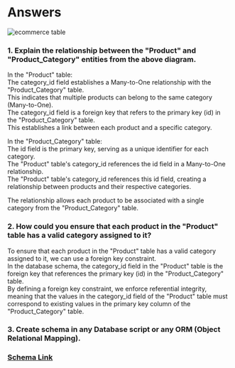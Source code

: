 # **Answers**


![ecommerce table](https://raw.githubusercontent.com/iAmritMalviya/DB-Assignment/main/product-management-ecommerce-table-.webp)


### 1. Explain the relationship between the "Product" and "Product_Category" entities from the above diagram. ###

In the "Product" table:</br>
The category_id field establishes a Many-to-One relationship with the "Product_Category" table.</br>
This indicates that multiple products can belong to the same category (Many-to-One).</br>
The category_id field is a foreign key that refers to the primary key (id) in the "Product_Category" table.</br>
This establishes a link between each product and a specific category.

In the "Product_Category" table:</br>
The id field is the primary key, serving as a unique identifier for each category.</br>
The "Product" table's category_id references the id field in a Many-to-One relationship.</br>
The "Product" table's category_id references this id field, creating a relationship between products and their respective categories.

The relationship allows each product to be associated with a single category from the "Product_Category" table.

### 2. How could you ensure that each product in the "Product" table has a valid category assigned to it? ###

To ensure that each product in the "Product" table has a valid category assigned to it, we can use a foreign key constraint. </br>In the database schema, the category_id field in the "Product" table is the foreign key that references the primary key (id) in the "Product_Category" table.</br>By defining a foreign key constraint, we enforce referential integrity, meaning that the values in the category_id field of the "Product" table must correspond to existing values in the primary key column of the "Product_Category" table.

### 3. Create schema in any Database script or any ORM (Object Relational Mapping). ###

### <a href='https://github.com/aditya-prakash-singh/DB-Assignment/blob/main/schema.sql'>Schema Link</a>
